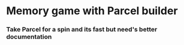 # Memory game with Parcel builder

### Take Parcel for a spin and its fast but need's better documentation
